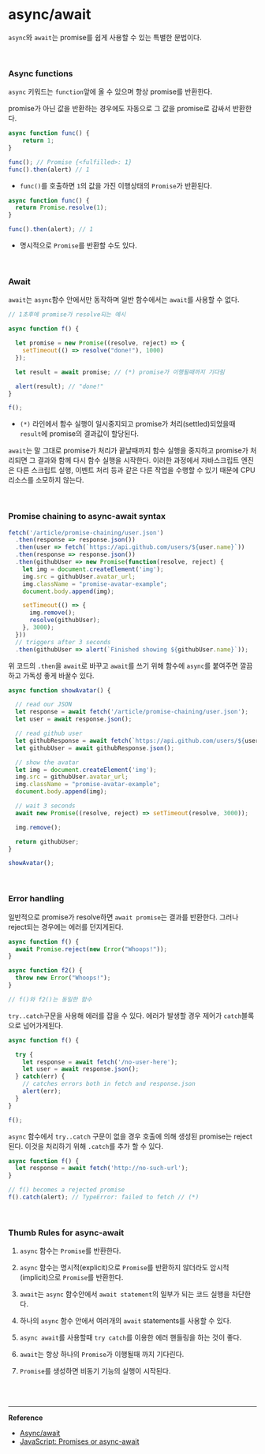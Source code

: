 # async/await

`async`와 `await`는 promise를 쉽게 사용할 수 있는 특별한 문법이다.

<br>

### Async functions

`async` 키워드는 `function`앞에 올 수 있으며 항상 promise를 반환한다.

promise가 아닌 값을 반환하는 경우에도 자동으로 그 값을 promise로 감싸서 반환한다.

``` javascript
async function func() {
	return 1;
}

func(); // Promise {<fulfilled>: 1}
func().then(alert) // 1
```

- `func()`를 호출하면 `1`의 값을 가진 이행상태의 `Promise`가 반환된다.

```javascript
async function func() {
  return Promise.resolve(1);
}

func().then(alert); // 1
```

- 명시적으로 `Promise`를 반환할 수도 있다.

<br>

### Await

`await`는 `async`함수 안에서만 동작하며 일반 함수에서는 `await`를 사용할 수 없다.

```javascript
// 1초후에 promise가 resolve되는 예시

async function f() {

  let promise = new Promise((resolve, reject) => {
    setTimeout(() => resolve("done!"), 1000)
  });

  let result = await promise; // (*) promise가 이행될때까지 기다림

  alert(result); // "done!"
}

f();
```

- `(*)` 라인에서 함수 실행이 일시중지되고 promise가 처리(settled)되었을때 `result`에 promise의 결과값이 할당된다.

`await`는 말 그대로 promise가 처리가 끝날때까지 함수 실행을 중지하고 promise가 처리되면 그 결과와 함께 다시 함수 실행을 시작한다. 이러한 과정에서 자바스크립트 엔진은 다른 스크립트 실행, 이벤트 처리 등과 같은 다른 작업을 수행할 수 있기 때문에 CPU 리소스를 소모하지 않는다.

<br>

### Promise chaining to async-await syntax

```javascript
fetch('/article/promise-chaining/user.json')
  .then(response => response.json())
  .then(user => fetch(`https://api.github.com/users/${user.name}`))
  .then(response => response.json())
  .then(githubUser => new Promise(function(resolve, reject) {
    let img = document.createElement('img');
    img.src = githubUser.avatar_url;
    img.className = "promise-avatar-example";
    document.body.append(img);

    setTimeout(() => {
      img.remove();
      resolve(githubUser);
    }, 3000);
  }))
  // triggers after 3 seconds
  .then(githubUser => alert(`Finished showing ${githubUser.name}`));
```

위 코드의 `.then`을 `await`로 바꾸고 `await`를 쓰기 위해 함수에 `async`를 붙여주면 깔끔하고 가독성 좋게 바꿀수 있다.

```javascript
async function showAvatar() {

  // read our JSON
  let response = await fetch('/article/promise-chaining/user.json');
  let user = await response.json();

  // read github user
  let githubResponse = await fetch(`https://api.github.com/users/${user.name}`);
  let githubUser = await githubResponse.json();

  // show the avatar
  let img = document.createElement('img');
  img.src = githubUser.avatar_url;
  img.className = "promise-avatar-example";
  document.body.append(img);

  // wait 3 seconds
  await new Promise((resolve, reject) => setTimeout(resolve, 3000));

  img.remove();

  return githubUser;
}

showAvatar();
```

<br>

### Error handling

일반적으로  promise가 resolve하면 `await promise`는 결과를 반환한다. 그러나 reject되는 경우에는 에러를 던지게된다.

```javascript
async function f() {
  await Promise.reject(new Error("Whoops!"));
}

async function f2() {
  throw new Error("Whoops!");
}

// f()와 f2()는 동일한 함수
```

`try..catch`구문을 사용해 에러를 잡을 수 있다. 에러가 발생할 경우 제어가 `catch`블록으로 넘어가게된다.

```javascript
async function f() {

  try {
    let response = await fetch('/no-user-here');
    let user = await response.json();
  } catch(err) {
    // catches errors both in fetch and response.json
    alert(err);
  }
}

f();
```

`async` 함수에서 `try..catch` 구문이 없을 경우 호출에 의해 생성된 promise는 reject된다.  이것을 처리하기 위해 `.catch`를 추가 할 수 있다.

```javascript
async function f() {
  let response = await fetch('http://no-such-url');
}

// f() becomes a rejected promise
f().catch(alert); // TypeError: failed to fetch // (*)
```

<br>

### Thumb Rules for async-await

1. `async` 함수는 `Promise`를 반환한다.

2. `async` 함수는 명시적(explicit)으로 `Promise`를 반환하지 않더라도 암시적(implicit)으로 `Promise`를 반환한다.

3. `await`는  `async` 함수안에서 `await statement`의 일부가 되는 코드 실행을 차단한다.

4. 하나의 `async` 함수 안에서 여러개의 `await` statements를 사용할 수 있다.

5. `async await`를 사용할때 `try catch`를 이용한 에러 핸들링을 하는 것이 좋다.

6. `await`는 항상 하나의 `Promise`가 이행될때 까지 기다린다.

7. `Promise`를 생성하면 비동기 기능의 실행이 시작된다.

<br>

<br>

------

**Reference**

- [Async/await](https://javascript.info/async-await)
- [JavaScript: Promises or async-await](https://betterprogramming.pub/should-i-use-promises-or-async-await-126ab5c98789)
